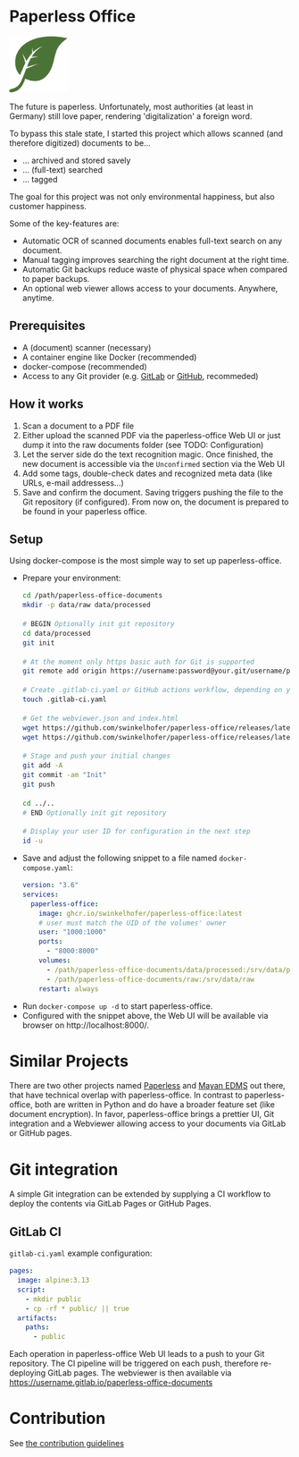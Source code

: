 # Paperless Office

<img src="assets/leaf.svg" height="100px">

The future is paperless. Unfortunately, most authorities (at least in Germany) still love paper, rendering 'digitalization' a foreign word.

To bypass this stale state, I started this project which allows scanned (and therefore digitized) documents to be...
* ... archived and stored savely
* ... (full-text) searched
* ... tagged

The goal for this project was not only environmental happiness, but also customer happiness.

Some of the key-features are:

* Automatic OCR of scanned documents enables full-text search on any document.
* Manual tagging improves searching the right document at the right time.
* Automatic Git backups reduce waste of physical space when compared to paper backups.
* An optional web viewer allows access to your documents. Anywhere, anytime.

## Prerequisites

* A (document) scanner (necessary)
* A container engine like Docker (recommended)
* docker-compose (recommended)
* Access to any Git provider (e.g. [GitLab](https://gitlab.com) or [GitHub](https://github.com), recommeded)

## How it works

1. Scan a document to a PDF file
2. Either upload the scanned PDF via the paperless-office Web UI or just dump it into the raw documents folder (see TODO: Configuration)
3. Let the server side do the text recognition magic. Once finished, the new document is accessible via the `Unconfirmed` section via the Web UI
4. Add some tags, double-check dates and recognized meta data (like URLs, e-mail addressess...)
5. Save and confirm the document. Saving triggers pushing the file to the Git repository (if configured). From now on, the document is prepared to be found in your paperless office.

## Setup

Using docker-compose is the most simple way to set up paperless-office.

* Prepare your environment:
  ```bash
  cd /path/paperless-office-documents
  mkdir -p data/raw data/processed

  # BEGIN Optionally init git repository
  cd data/processed
  git init

  # At the moment only https basic auth for Git is supported
  git remote add origin https://username:password@your.git/username/paperless-office-documents.git

  # Create .gitlab-ci.yaml or GitHub actions workflow, depending on your Git provider. For a GitLab snippet see further below.
  touch .gitlab-ci.yaml

  # Get the webviewer.json and index.html
  wget https://github.com/swinkelhofer/paperless-office/releases/latest/download/webviewer.js
  wget https://github.com/swinkelhofer/paperless-office/releases/latest/download/index.html

  # Stage and push your initial changes
  git add -A
  git commit -am "Init"
  git push

  cd ../..
  # END Optionally init git repository

  # Display your user ID for configuration in the next step
  id -u
  ```
* Save and adjust the following snippet to a file named `docker-compose.yaml`:
  ```yaml
  version: "3.6"
  services:
    paperless-office:
      image: ghcr.io/swinkelhofer/paperless-office:latest
      # user must match the UID of the volumes' owner
      user: "1000:1000"
      ports:
        - "8000:8000"
      volumes:
        - /path/paperless-office-documents/data/processed:/srv/data/processed
        - /path/paperless-office-documents/raw:/srv/data/raw
      restart: always
  ```
* Run `docker-compose up -d` to start paperless-office.
* Configured with the snippet above, the Web UI will be available via browser on http://localhost:8000/.


# Similar Projects
There are two other projects named [Paperless](https://github.com/the-paperless-project/paperless) and [Mayan EDMS](https://www.mayan-edms.com/) out there, that have technical overlap with paperless-office. In contrast to paperless-office, both are written in Python and do have a broader feature set (like document encryption). In favor, paperless-office brings a prettier UI, Git integration and a Webviewer allowing access to your documents via GitLab or GitHub pages.

# Git integration

A simple Git integration can be extended by supplying a CI workflow to deploy the contents via GitLab Pages or GitHub Pages.

## GitLab CI

`gitlab-ci.yaml` example configuration:
```yaml
pages:
  image: alpine:3.13
  script:
    - mkdir public
    - cp -rf * public/ || true
  artifacts:
    paths:
      - public
```

Each operation in paperless-office Web UI leads to a push to your Git repository. The CI pipeline will be triggered on each push, therefore re-deploying GitLab pages. The webviewer is then available via https://username.gitlab.io/paperless-office-documents

# Contribution

See [the contribution guidelines](CONTRIBUTING.md)